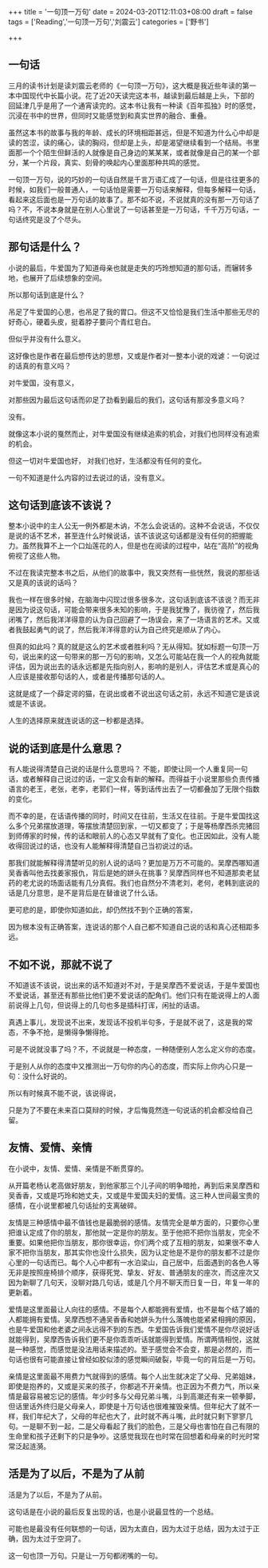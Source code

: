 +++
title = '一句顶一万句'
date = 2024-03-20T12:11:03+08:00
draft = false
tags = ['Reading','一句顶一万句','刘震云']
categories = ['野书']

+++

## 一句话

三月的读书计划是读刘震云老师的《一句顶一万句》，这大概是我近些年读的第一本中国现代中长篇小说。花了近20天读完这本书，越读到最后越是上头，下部的回延津几乎是用了一个通宵读完的。这本书让我有一种读《百年孤独》时的感觉，沉浸在书中的世界，但同时又能感觉到和真实世界的融合、重叠。

虽然这本书的故事与我的年龄、成长的环境相距甚远，但是不知道为什么心中却是读的苦涩，读的痛心，读的胸闷，但却是上头，却是渴望继续看到一个结局。书里面那一个个陌生但鲜活的人就像是自己身边的某某某，或者就像是自己的某一个部分，某一个片段，真实、刻骨的唤起内心里面那种共鸣的感觉。

一句顶一万句，说的巧妙的一句话自然是千言万语汇成了一句话，但是往往更多的时候，如我们一般普通人，一句话怕是需要一万句话来解释，但每多解释一句话，看起来这后面也是一万句话的故事了。那不如不说，不说就真的没有那一万句话了吗？不，不说本身就是在别人心里说了一句话甚至是一万句话，千千万万句话，一句话终究是没了个尽头。

## 那句话是什么？

小说的最后，牛爱国为了知道母亲也就是走失的巧玲想知道的那句话，而辗转多地，也展开了后续想象的空间。

所以那句话到底是什么？

吊足了牛爱国的心思，也吊足了我的胃口。但这不又恰恰是我们生活中那些无尽的好奇心，硬着头皮，挺着脖子要问个青红皂白。

但似乎并没有什么意义。

这好像也是作者在最后想传达的思想，又或是作者对一整本小说的戏谑：一句说过的话真的有意义吗？

对牛爱国，没有意义，

对那些因为最后这句话而卯足了劲看到最后的我们，这句话有那没多意义吗？

没有。

就像这本小说的戛然而止，对牛爱国没有继续追索的机会，对我们也同样没有追索的机会。

但这一切对牛爱国也好， 对我们也好，生活都没有任何的变化。

一句不知道是什么内容的过去说过的话，没有意义。

## 这句话到底该不该说？

整本小说中的主人公无一例外都是木讷，不怎么会说话的。这种不会说话，不仅仅是说的话不艺术，甚至连什么时候说话，该不该说这句话都是没有任何的把握能力。虽然我算不上一个口灿莲花的人，但是也在阅读的过程中，站在“高阶”的视角俯视了这些人物。

不过在我读完整本书之后，从他们的故事中，我又突然有一些恍然，我说的那些话又是真的该说的话吗？

我也一样在很多时候，在脑海中闪现过很多很多次，这句话到底该不该说？而无非是因为说这句话，可能会带来很多未知的影响，于是我犹豫了，我彷徨了，然后我闭嘴了，然后我洋洋得意的认为自己回避了一场误会，来了一场语言的艺术。又或者我鼓起勇气的说了，然后我洋洋得意的认为自己终究是顺从了内心。

但真的如此吗？真的就是这么的艺术或者胜利吗？无从得知。犹如标题一句顶一万句，说出来的这一句带来的那一万句的影响，又怎么可能站在我一个人的视角就能评估，因为说出去的话永远都是先指向别人，影响的是别人，评估艺术或是真心的人应该是接收那句话的人，或者是传播那句话的人。

这就是成了一个薛定谔的猫，在说出或者不说出这句话之前，永远不知道它是该说或是不该说。

人生的选择原来就连说话的这一秒都是选择。

## 说的话到底是什么意思？

有人能说得清楚自己说的话是什么意思吗？ 不能，即使让同一个人重复同一句话，或者解释自己说过的话，一定又会有新的解释。而得益于小说里那些负责传播语言的老王，老张，老李，老郭们一样，等到话传出去了一切都叠加了无限个指数的变化。

而不幸的是，在话语传播的同时，时间又在往前，生活又在往前。于是牛爱国找这么多个兄弟摆放道理，等摆放清楚回到家，一切又都变了；于是等杨摩西杀完猪回到师傅家的时候，传的话和眼前人的心态又早就有了变化。也正因如此，没有人能收得回说过的话，也没有人能解释得清楚自己当初说过的话。

那我们就能解释得清楚听见的别人说的话吗？更加是万万不可能的。吴摩西哪知道吴香香叫他去找姜家报仇，背后是她的姘头在挑事？吴摩西同样也不知道那卖老鼠药的老尤说的场面话能有几分真假。我们也自然分不清老刘，老何，老韩到底说的话是几分意思，是不是背后是在替谁说了什么话。

更可悲的是，即使你知道如此，却仍然找不到个正确的答案，

因为根本没有正确答案，连说话的那个人自己都不知道自己说的话和真心还相距多远。

## 不如不说，那就不说了

不知道该不该说，说出来的话不知道对不对，于是吴摩西不爱说话，于是牛爱国也不爱说话，甚至还有那些比他们更不爱说话的配角们。他们只有在能说得上的人面前说得上几句，但说得上的几句也多是插科打诨，闲扯的话语。

真遇上事儿，发现说不出来，发现话不投机半句多，于是就不说了，这是我的常态，不争不抢，是懒得争懒得抢。

可是不说就没事了吗？不，不说就是一种态度，一种随便别人怎么定义你的态度。

于是别人从你的态度中又推测出一万句你的内心的态度，而实际上你内心只是一句：没什么好说的。

所以有时候真不能不说，该说得说，

只是为了不要在未来百口莫辩的时候，才后悔竟然连一句说话的机会都没给自己留。

## 友情、爱情、亲情

在小说中，友情、爱情、亲情是不断贯穿的。

从开篇老杨认老高做好朋友，到他家那三个儿子间的明争暗抢，再到后来吴摩西和吴香香，又或是巧玲和她丈夫，又或是牛爱国夫妇的爱情。这三种人世间最宝贵的感情，在小说里都被几句话扯的支离破碎。

友情是三种感情中最不值钱也是最脆弱的感情。友情完全是单方面的，只要你心里把谁认定成了你的朋友，那他就一定是你的朋友。至于他把不把你当朋友，完全不重要。如果他把你当朋友，那你很幸运，你们两个成了互相的朋友，如果很不幸人家不把你当朋友，那其实你也没什么损失，因为认定他是不是你的朋友都不过是你心里的一句话而已。每个人心中都有一水泊梁山，自己居中，后面遇到的各色人等无非是按照座椅排个顺序，获得死党、挚友、好友、普通朋友的座次，而这座次又因为新聊了几句天，没聊对路几句话，或是几个月不聊天而日复一日，年复一年的更新着。

爱情是这里面最让人向往的感情。不是每个人都能拥有爱情，也不是每个结了婚的人都能拥有爱情。吴摩西想不通吴香香和她姘头为什么落魄也能紧紧相拥的原因，也是牛爱国和他老婆之间永远得不到的东西。牛爱国告诉我们爱情不是你尽说好话就能得到，吴摩西告诉我们更不是你乖乖听话就能得到爱情。所谓两情相悦，这就是一种感觉，而感觉是没法用话来描述的。至于感觉会不会变，那是必然的，而一句话也很有可能直接让曾经如胶似漆的感觉瞬间破裂，毕竟一句的背后是一万句。

亲情是这里面最不用费力气就得到的感情。每个人出生就决定了父母、兄弟姐妹，即使是抱养的，又或是买来的孩子，你都逃不开亲情。也正因为不费力气，所以亲情是最容易被忘记的感情。年少时多与父母兄弟斗嘴，斗到高潮还有来一顿拳脚，但话里话外终归是父母亲人，即使是十万句话也很难摧毁亲情。但年纪大了就不一样，我们年纪大了，父母的年纪也大了，此时就不再斗嘴，此时就只剩下寥寥几句。一是聊不到一起，二是父母看起了我们的脸色，三是父母也害怕在自己有限的生命里和孩子还剩下的只是争吵。这感觉我现在也时常在回想着和母亲的时光时常常泛起涟漪。

## 活是为了以后，不是为了从前

活是为了以后，不是为了从前。

这句话是在小说的最后反复出现的话，也是小说最显性的一个总结。

可能也是最没有任何联想的一句话，因为太直白，因为太过于总结，因为太过于正确，因为太过于空洞了。

这一句也顶一万句。只是让一万句都闭嘴的一句。

